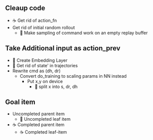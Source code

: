 Cleaup code
-----------
- ☕️ Get rid of action_fn
- Get rid of initial random rollout
    - 🍃 Make sampling of command work on an empty replay buffer    


Take Additional input as action_prev
-------------------------------------

- 🍃 Create Embedding Layer
- 🍃 Get rid of state' in trajectories
- Rewrite cmd as (dh, dr)
    - Convert do_training to scaling params in NN instead
        - Put x,y on device
            - 🍃 split x into s, dr, dh


Goal item
---------
- Uncompleted parent item
    - 🍃 Uncompleted leaf item
- ☕️ Completed parent item
    - ☕️ Completed leaf-item  